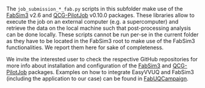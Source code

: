 The `job_submission_*_fab.py` scripts in this subfolder make use of the [FabSim3](https://github.com/djgroen/FabSim3) v2.6 and [QCG-PilotJob](https://github.com/vecma-project/QCG-PilotJob) v0.10.0 packages. 
These libraries allow to execute the job on an external computer (e.g. a supercomputer) and retrieve the data on the local machine such that post-processing analysis can be done locally. 
These scripts cannot be run per-se in the current folder as they have to be located in the FabSim3 root to make use of the FabSim3 functionalities. 
We report them here for sake of completeness.

We invite the interested user to check the respective GitHub repositories for more info about installation and configuration of the [FabSim3](https://github.com/djgroen/FabSim3) and [QCG-PilotJob](https://github.com/vecma-project/QCG-PilotJob) packages.
Examples on how to integrate EasyVVUQ and FabSim3 (including the application to our case) can be found in [FabUQCampaign](https://github.com/wedeling/FabUQCampaign).
